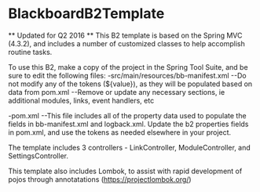 # BlackboardB2Template
** Updated for Q2 2016 **
This B2 template is based on the Spring MVC (4.3.2), and includes a number of customized classes to help accomplish routine tasks.

To use this B2, make a copy of the project in the Spring Tool Suite, and be sure to edit the following files:
-src/main/resources/bb-manifest.xml
--Do not modify any of the tokens (${value}), as they will be populated based on data from pom.xml
--Remove or update any necessary sections, ie additional modules, links, event handlers, etc

-pom.xml
--This file includes all of the property data used to populate the fields in bb-manifest.xml and logback.xml.  Update the b2 properties fields in pom.xml, and use the tokens as needed elsewhere in your project.

The template includes 3 controllers - LinkController, ModuleController, and SettingsController. 

This template also includes Lombok, to assist with rapid development of pojos through annotatations (https://projectlombok.org/)
